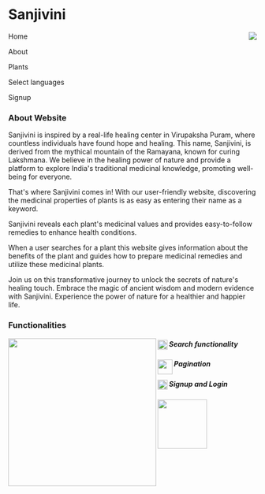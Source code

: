 <h1>Sanjivini</h1>
<img align = "right" src = "https://github.com/swapnamgsk/Capstoneproject_Sanjivini/assets/124049045/0c87c101-3e0b-442d-b9ff-bb1455dad27a" />
<p>Home</p>
<p>About</p>
<p>Plants</p>
<p>Select languages</p>
<p>Signup</p>
<h3>About Website</h3>
<p>Sanjivini is inspired by a real-life healing center in Virupaksha Puram, where countless individuals have found hope and healing. This name, Sanjivini, is derived from the mythical mountain of the Ramayana, known for curing Lakshmana. We believe in the healing power of nature and provide a platform to explore India's traditional medicinal knowledge, promoting well-being for everyone.

That's where Sanjivini comes in! With our user-friendly website, discovering the medicinal properties of plants is as easy as entering their name as a keyword.

Sanjivini reveals each plant's medicinal values and provides easy-to-follow remedies to enhance health conditions.

When a user searches for a plant this website gives information about the benefits of the plant and guides how to prepare medicinal remedies and utilize these medicinal plants.

Join us on this transformative journey to unlock the secrets of nature's healing touch. Embrace the magic of ancient wisdom and modern evidence with Sanjivini. Experience the power of nature for a healthier and happier life.</p>

<h3>Functionalities</h3>
<img align = "left" style = "width : 300px;" src = "https://images.all-free-download.com/images/graphiclarge/natural_herbal_product_advertising_3d_shiny_capsule_flowers_decoration_6830462.jpg" />
<h5 align = "left"> Search functionality <img align = "left" style = "width : 20px;" src = "https://static.vecteezy.com/system/resources/previews/002/272/237/original/search-icon-simple-free-illustration-free-vector.jpg" /></h5> 

<h5 align = "left"><img align = "left" style = "width : 30px; height : 30px"  src = "https://static.thenounproject.com/png/4693764-200.png" />
Pagination</h5>

<h5><img align = "left" style = "width : 20px; height : 20px"  src = "https://static.vecteezy.com/system/resources/thumbnails/007/407/996/small/user-icon-person-icon-client-symbol-login-head-sign-icon-design-vector.jpg" />

Signup and Login</h5>


<img align = "left" style = "width : 100px;" src = "https://github.com/swapnamgsk/Capstoneproject_Sanjivini/assets/124049045/bf5c4d6e-3e4a-469f-a774-321ccef83aae" />
